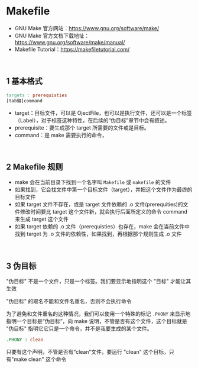 &emsp;
# Makefile

- GNU Make 官方网站：https://www.gnu.org/software/make/        
- GNU Make 官方文档下载地址：https://www.gnu.org/software/make/manual/
- Makefile Tutorial：https://makefiletutorial.com/

&emsp;
## 1 基本格式
```makefile
targets : prerequisties
[tab键]command
```
- target：目标文件，可以是 OjectFile，也可以是执行文件，还可以是一个标签（Label），对于标签这种特性，在后续的“伪目标”章节中会有叙述。
- prerequisite：要生成那个 target 所需要的文件或是目标。
- command：是 make 需要执行的命令，


&emsp;
## 2 Makefile 规则
- make 会在当前目录下找到一个名字叫 `Makefile` 或 `makefile` 的文件
- 如果找到，它会找文件中第一个目标文件（target），并把这个文件作为最终的目标文件
- 如果 target 文件不存在，或是 target 文件依赖的 .o 文件(prerequities)的文件修改时间要比 target 这个文件新，就会执行后面所定义的命令 command 来生成 target 这个文件      
- 如果 target 依赖的 .o 文件（prerequisties）也存在，make 会在当前文件中找到 target 为 .o 文件的依赖性，如果找到，再根据那个规则生成 .o 文件

&emsp;
## 3 伪目标
"伪目标" 不是一个文件，只是一个标签。我们要显示地指明这个 "目标" 才能让其生效

"伪目标" 的取名不能和文件名重名，否则不会执行命令

为了避免和文件重名的这种情况，我们可以使用一个特殊的标记 `.PHONY` 来显示地指明一个目标是“伪目标”，向 make 说明，不管是否有这个文件，这个目标就是 "伪目标"
指明它它只是一个命令，并不是我要生成的某个文件。

```makefile
.PHONY : clean
```

只要有这个声明，不管是否有“clean”文件，要运行 "clean" 这个目标，只有"make clean" 这个命令

